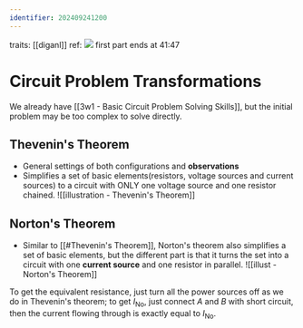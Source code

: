 ```yaml
---
identifier: 202409241200
---
```

traits: [[diganl]]
ref: ![](https://youtu.be/pxfHygwAdhM?si=fcik3Wq6QzPm9xAF)
first part ends at 41:47
# Circuit Problem Transformations
We already have [[3w1 - Basic Circuit Problem Solving Skills]], but the initial problem may be too complex to solve directly.

## Thevenin's Theorem
- General settings of both configurations and **observations**
- Simplifies a set of basic elements(resistors, voltage sources and current sources) to a circuit with ONLY one voltage source and one resistor chained.
![[illustration - Thevenin's Theorem]]

## Norton's Theorem
- Similar to [[#Thevenin's Theorem]], Norton's theorem also simplifies a set of basic elements, but the different part is that it turns the set into a circuit with one **current source** and one resistor in parallel.
![[illust - Norton's Theorem]]

To get the equivalent resistance, just turn all the power sources off as we do in Thevenin's theorem; to get $I_\text{No}$, just connect $A$ and $B$ with short circuit, then the current flowing through is exactly equal to $I_\text{No}$.

